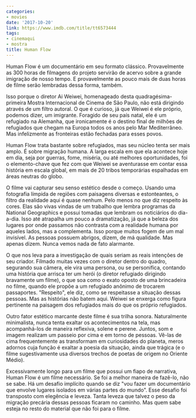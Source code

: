 ```yaml
---
categories:
- movies
date: '2017-10-20'
link: https://www.imdb.com/title/tt6573444
tags:
- cinemaqui
- mostra
title: Human Flow
---
```


Human Flow é um documentário em seu formato clássico. Provavelmente as 300 horas de filmagens do projeto servirão de acervo sobre a grande imigração de nosso tempo. E provavelmente as pouco mais de duas horas de filme serão lembradas dessa forma, também.

Isso porque o diretor Ai Weiwei, homenageado desta quadragésima-primeira Mostra Internacional de Cinema de São Paulo, não está dirigindo através de um filtro autoral. O que é curioso, já que Weiwei é ele próprio, podemos dizer, um imigrante. Foragido de seu país natal, ele é um refugiado na Alemanha, que ironicamente é o destino final de milhões de refugiados que chegam na Europa todos os anos pelo Mar Mediterrâneo. Mas infelizmente as fronteiras estão fechadas para esses povos.

Human Flow trata bastante sobre refugiados, mas seu núcleo tenta ser mais amplo. É sobre migração humana. A larga escala em que ela acontece hoje em dia, seja por guerras, fome, miséria, ou até melhores oportunidades, foi o elemento-chave que fez com que Weiwei se aventurasse em contar essa história em escala global, em mais de 20 tribos temporárias espalhadas em áreas neutras do globo.

O filme vai capturar seu senso estético desde o começo. Usando uma fotografia límpida de regiões com paisagens diversas e estonteantes, o filtro da realidade aqui é quase nenhum. Pelo menos no que diz respeito às cores. Elas são vivas vindas de um trabalho que lembra programas da National Geographics e possui tomadas que lembram os noticiários do dia-a-dia. Isso até atrapalha um pouco a dramatização, já que a beleza dos lugares por onde passamos não contrasta com a realidade humana por aqueles lados, mas a complementa. Isso porque muitos fogem de um mal invisível. As pessoas possuem abrigos, dizem, de má qualidade. Mas apenas dizem. Nunca vemos nada de fato alarmante.

O que nos leva para a investigação de quais seriam as reais intenções de seu criador. Filmado muitas vezes com o diretor dentro do quadro, segurando sua câmera, ele vira uma persona, ou se personifica, contando uma história que arrisca ter um herói (o diretor refugiado dirigindo bravamente um filme), o que soa como o exato oposto de uma brincadeira no filme, quando ele propõe a um refugiado anônimo de trocarem passaportes. "Respeito", ele diz, como se respeitasse a situação dessas pessoas. Mas as histórias não batem aqui. Weiwei se enxerga como figura pertinente na paisagem dos refugiados mais do que os próprio refugiados.

Outro fator estético marcante deste filme é sua trilha sonora. Naturalmente minimalista, nunca tenta exaltar os acontecimentos na tela, mas acompanhá-los de maneira reflexiva, solene e perene. Juntos, som e imagem realizam um passeio por cima e em torno de pessoas. Vê-las de cima frequentemente as transformam em curiosidades do planeta, meros adornos cuja função é exaltar a poesia da situação, ainda que trágica (e o filme sugestivamente usa diversos trechos de poetas de origem no Oriente Médio).

Excessivamente longo para um filme que possui um fiapo de narrativa, Human Flow é um filme necessário. Se foi a melhor maneira de fazê-lo, não se sabe. Há um desafio implícito quando se diz "vou fazer um documentário que envolve lugares isolados em várias partes do mundo". Esse desafio foi transposto com elegência e leveza. Tanta leveza que talvez o peso da migração precária dessas pessoas ficaram no caminho. Mas quem sabe esteja no resto do material que não foi para o filme.